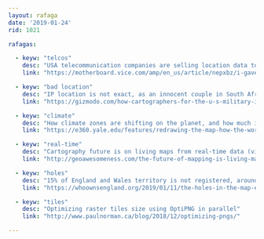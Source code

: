 ```yaml
---
layout: rafaga
date: '2019-01-24'
rid: 1021

rafagas:

  - keyw: "telcos"
    desc: "USA telecommunication companies are selling location data to anyone willing to pay"
    link: "https://motherboard.vice.com/amp/en_us/article/nepxbz/i-gave-a-bounty-hunter-300-dollars-located-phone-microbilt-zumigo-tmobile"

  - keyw: "bad location"
    desc: "IP location is not exact, as an innocent couple in South Africa found out"
    link: "https://gizmodo.com/how-cartographers-for-the-u-s-military-inadvertently-c-1830758394?"

  - keyw: "climate"
    desc: "How climate zones are shifting on the planet, and how much it will affect humankind survival"
    link: "https://e360.yale.edu/features/redrawing-the-map-how-the-worlds-climate-zones-are-shifting"

  - keyw: "real-time"
    desc: "Cartography future is on living maps from real-time data (video, lidar, radar)"
    link: "http://geoawesomeness.com/the-future-of-mapping-is-living-maps/"

  - keyw: "holes"
    desc: "15% of England and Wales territory is not registered, around 2.1 million hectares"
    link: "https://whoownsengland.org/2019/01/11/the-holes-in-the-map-englands-unregistered-land/"

  - keyw: "tiles"
    desc: "Optimizing raster tiles size using OptiPNG in parallel"
    link: "http://www.paulnorman.ca/blog/2018/12/optimizing-pngs/"

---
```

